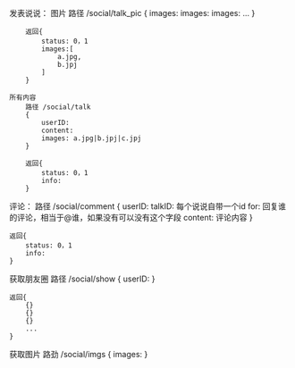 发表说说：
    图片
        路径 /social/talk_pic
        {
            images:
            images:
            images:
            ...
        }
        
        返回{
            status: 0，1
            images:[
                a.jpg,
                b.jpj
            ]
        }

    所有内容
        路径 /social/talk
        {
            userID:
            content:
            images: a.jpg|b.jpj|c.jpj
        }
        
        返回{
            status: 0，1
            info: 
        }

评论：
    路径 /social/comment
    {
        userID:
        talkID: 每个说说自带一个id
        for: 回复谁的评论，相当于@谁，如果没有可以没有这个字段
        content: 评论内容
    }

    返回{
        status: 0，1
        info:
    }

获取朋友圈
    路径 /social/show 
    {
        userID:
    }


    返回{
        {}
        {}
        {}
        ...
    }
    

获取图片
    路劲 /social/imgs
    {
        images: 
    }






